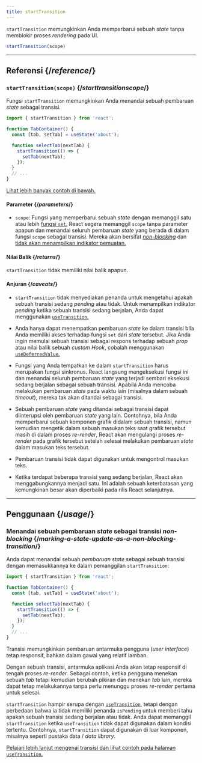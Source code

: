 ```yaml
---
title: startTransition
---
```


<Intro>

`startTransition` memungkinkan Anda memperbarui sebuah _state_ tanpa memblokir proses _rendering_ pada UI.

```js
startTransition(scope)
```

</Intro>

<InlineToc />

---

## Referensi {/*reference*/}

### `startTransition(scope)` {/*starttransitionscope*/}

Fungsi `startTransition` memungkinkan Anda menandai sebuah pembaruan _state_ sebagai transisi.

```js {7,9}
import { startTransition } from 'react';

function TabContainer() {
  const [tab, setTab] = useState('about');

  function selectTab(nextTab) {
    startTransition(() => {
      setTab(nextTab);
    });
  }
  // ...
}
```

[Lihat lebih banyak contoh di bawah.](#usage)

#### Parameter {/*parameters*/}

* `scope`: Fungsi yang memperbarui sebuah _state_ dengan memanggil satu atau lebih [fungsi `set`.](/reference/react/useState#setstate) React segera memanggil `scope` tanpa parameter apapun dan menandai seluruh pembaruan _state_ yang berada di dalam fungsi `scope` sebagai transisi. Mereka akan bersifat [_non-blocking_](/reference/react/useTransition#marking-a-state-update-as-a-non-blocking-transition) dan [tidak akan menampilkan indikator pemuatan.](/reference/react/useTransition#preventing-unwanted-loading-indicators)

#### Nilai Balik {/*returns*/}

`startTransition` tidak memiliki nilai balik apapun.

#### Anjuran {/*caveats*/}

* `startTransition` tidak menyediakan penanda untuk mengetahui apakah sebuah transisi sedang _pending_ atau tidak. Untuk menampilkan indikator _pending_ ketika sebuah transisi sedang berjalan, Anda dapat menggunakan [`useTransition`.](/reference/react/useTransition)

* Anda hanya dapat menempatkan pembaruan _state_ ke dalam transisi bila Anda memiliki akses terhadap fungsi `set` dari _state_ tersebut. Jika Anda ingin memulai sebuah transisi sebagai respons terhadap sebuah _prop_ atau nilai balik sebuah _custom Hook_, cobalah menggunakan [`useDeferredValue`.](/reference/react/useDeferredValue)

* Fungsi yang Anda tempatkan ke dalam `startTransition` harus merupakan fungsi sinkronus. React langsung mengeksekusi fungsi ini dan menandai seluruh pembaruan _state_ yang terjadi sembari eksekusi sedang berjalan sebagai sebuah transisi. Apabila Anda mencoba melakukan pembaruan _state_ pada waktu lain (misalnya dalam sebuah _timeout_), mereka tak akan ditandai sebagai transisi.

* Sebuah pembaruan _state_ yang ditandai sebagai transisi dapat diinterupsi oleh pembaruan _state_ yang lain. Contohnya, bila Anda memperbarui sebuah komponen grafik didalam sebuah transisi, namun kemudian mengetik dalam sebuah masukan teks saat grafik tersebut masih di dalam proses _re-render_, React akan mengulangi proses _re-render_ pada grafik tersebut setelah selesai melakukan pembaruan _state_ dalam masukan teks tersebut.

* Pembaruan transisi tidak dapat digunakan untuk mengontrol masukan teks.

* Ketika terdapat beberapa transisi yang sedang berjalan, React akan menggabungkannya menjadi satu. Ini adalah sebuah keterbatasan yang kemungkinan besar akan diperbaiki pada rilis React selanjutnya.

---

## Penggunaan {/*usage*/}

### Menandai sebuah pembaruan _state_ sebagai transisi _non-blocking_ {/*marking-a-state-update-as-a-non-blocking-transition*/}

Anda dapat menandai sebuah _pembaruan state_ sebagai sebuah transisi dengan memasukkannya ke dalam pemanggilan `startTransition`:

```js {7,9}
import { startTransition } from 'react';

function TabContainer() {
  const [tab, setTab] = useState('about');

  function selectTab(nextTab) {
    startTransition(() => {
      setTab(nextTab);
    });
  }
  // ...
}
```

Transisi memungkinkan pembaruan antarmuka pengguna (_user interface_) tetap responsif, bahkan dalam gawai yang relatif lamban.

Dengan sebuah transisi, antarmuka aplikasi Anda akan tetap responsif di tengah proses _re-render_. Sebagai contoh, ketika pengguna menekan sebuah _tab_ tetapi kemudian berubah pikiran dan menekan _tab_ lain, mereka dapat tetap melakukannya tanpa perlu menunggu proses _re-render_ pertama untuk selesai.

<Note>

`startTransition` hampir serupa dengan [`useTransition`](/reference/react/useTransition), tetapi dengan perbedaan bahwa ia tidak memiliki penanda `isPending` untuk memberi tahu apakah sebuah transisi sedang berjalan atau tidak. Anda dapat memanggil `startTransition` ketika `useTransition` tidak dapat digunakan dalam kondisi tertentu. Contohnya, `startTransition` dapat digunakan di luar komponen, misalnya seperti pustaka data / _data library_.

[Pelajari lebih lanjut mengenai transisi dan lihat contoh pada halaman `useTransition`.](/reference/react/useTransition)

</Note>
